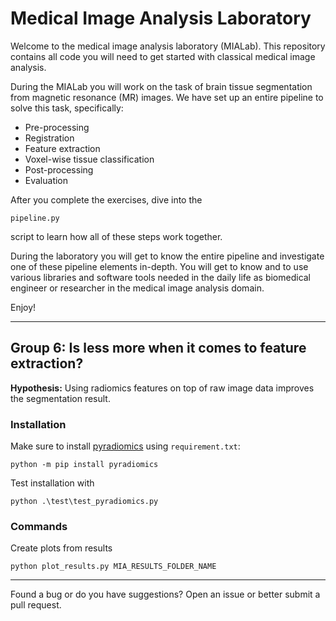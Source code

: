# Medical Image Analysis Laboratory

Welcome to the medical image analysis laboratory (MIALab).
This repository contains all code you will need to get started with classical medical image analysis.

During the MIALab you will work on the task of brain tissue segmentation from magnetic resonance (MR) images.
We have set up an entire pipeline to solve this task, specifically:

- Pre-processing
- Registration
- Feature extraction
- Voxel-wise tissue classification
- Post-processing
- Evaluation

After you complete the exercises, dive into the 
    
    pipeline.py 

script to learn how all of these steps work together. 

During the laboratory you will get to know the entire pipeline and investigate one of these pipeline elements in-depth.
You will get to know and to use various libraries and software tools needed in the daily life as biomedical engineer or researcher in the medical image analysis domain.

Enjoy!

----
## Group 6: Is less more when it comes to feature extraction? 

**Hypothesis:** Using radiomics features on top of raw image data improves the segmentation result.

### Installation
Make sure to install [pyradiomics](https://pyradiomics.readthedocs.io/en/latest/index.html) using `requirement.txt`:

    python -m pip install pyradiomics

Test installation with

    python .\test\test_pyradiomics.py

### Commands
Create plots from results

    python plot_results.py MIA_RESULTS_FOLDER_NAME

----

Found a bug or do you have suggestions? Open an issue or better submit a pull request.
